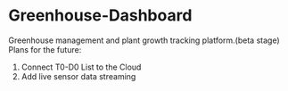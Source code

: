 # Greenhouse-Dashboard
Greenhouse management and plant growth tracking platform.(beta stage)
Plans for the future:
1. Connect T0-D0 List to the Cloud
2. Add live sensor data streaming
